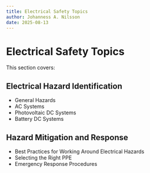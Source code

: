 ```yaml
---
title: Electrical Safety Topics
author: Johanness A. Nilsson
date: 2025-08-13
---
```


# Electrical Safety Topics

This section covers:

## Electrical Hazard Identification

- General Hazards
- AC Systems
- Photovoltaic DC Systems
- Battery DC Systems

## Hazard Mitigation and Response

- Best Practices for Working Around Electrical Hazards
- Selecting the Right PPE
- Emergency Response Procedures